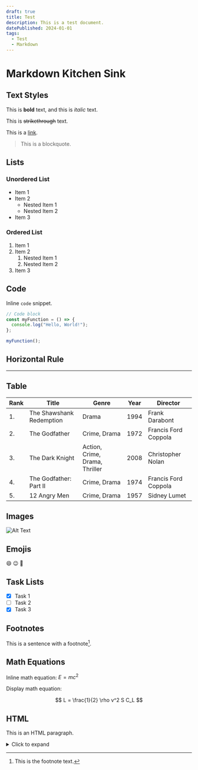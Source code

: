 ```yaml
---
draft: true
title: Test
description: This is a test document.
datePublished: 2024-01-01
tags:
  - Test
  - Markdown
---
```


# Markdown Kitchen Sink

## Text Styles

This is **bold** text, and this is _italic_ text.

This is ~~strikethrough~~ text.

This is a [link](https://example.com).

> This is a blockquote.

## Lists

### Unordered List

- Item 1
- Item 2
  - Nested Item 1
  - Nested Item 2
- Item 3

### Ordered List

1. Item 1
2. Item 2
   1. Nested Item 1
   2. Nested Item 2
3. Item 3

## Code

Inline `code` snippet.

```javascript
// Code block
const myFunction = () => {
  console.log("Hello, World!");
};

myFunction();
```

## Horizontal Rule

---

## Table

| Rank | Title                    | Genre                          | Year | Director             |
| ---- | ------------------------ | ------------------------------ | ---- | -------------------- |
| 1.   | The Shawshank Redemption | Drama                          | 1994 | Frank Darabont       |
| 2.   | The Godfather            | Crime, Drama                   | 1972 | Francis Ford Coppola |
| 3.   | The Dark Knight          | Action, Crime, Drama, Thriller | 2008 | Christopher Nolan    |
| 4.   | The Godfather: Part II   | Crime, Drama                   | 1974 | Francis Ford Coppola |
| 5.   | 12 Angry Men             | Crime, Drama                   | 1957 | Sidney Lumet         |

## Images

![Alt Text](https://via.placeholder.com/150)

## Emojis

:smile: :wink: :tada:

## Task Lists

- [x] Task 1
- [ ] Task 2
- [x] Task 3

## Footnotes

This is a sentence with a footnote[^1].

[^1]: This is the footnote text.

## Math Equations

Inline math equation: $E=mc^2$

Display math equation:

$$
L = \frac{1}{2} \rho v^2 S C_L
$$

## HTML

<p>This is an HTML paragraph.</p>

<details>
  <summary>Click to expand</summary>
  This content is hidden by default.
</details>

